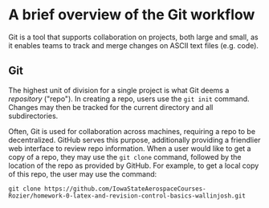 # A brief overview of the Git workflow

Git is a tool that supports collaboration on projects, both large and small, as
it enables teams to track and merge changes on ASCII text files (e.g. code).

## Git

The highest unit of division for a single project is what Git deems a *repository* ("repo").
In creating a repo, users use the `git init` command. Changes may then be tracked for the
current directory and all subdirectories.

Often, Git is used for collaboration across machines, requiring a repo to be decentralized.
GitHub serves this purpose, additionally providing a friendlier web interface to review
repo information. When a user would like to get a copy of a repo, they may use the `git clone`
command, followed by the location of the repo as provided by GitHub. For example, to get a local
copy of this repo, the user may use the command:

```
git clone https://github.com/IowaStateAerospaceCourses-Rozier/homework-0-latex-and-revision-control-basics-wallinjosh.git
```
